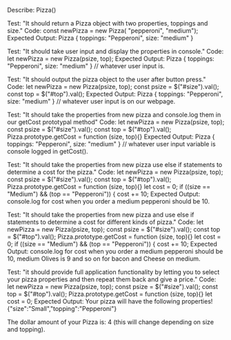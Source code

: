 Describe: Pizza()

Test: "It should return a Pizza object with two properties, toppings and size."
Code: const newPizza = new Pizza( "pepperoni", "medium");
Expected Output: Pizza { toppings: "Pepperoni", size: "medium" }

Test: "It should take user input and display the properties in console."
Code: let newPizza = new Pizza(psize, top);
Expected Output: Pizza { toppings: "Pepperoni", size: "medium" } // whatever user input is.

Test: "It should output the pizza object to the user after button press."
Code: let newPizza = new Pizza(psize, top);
const psize = $("#size").val();
const top = $("#top").val();
Expected Output: Pizza { toppings: "Pepperoni", size: "medium" } // whatever user input is on our webpage.

Test: "It should take the properties from new pizza and console.log them in our getCost prototypal method"
Code: let newPizza = new Pizza(psize, top);
const psize = $("#size").val();
const top = $("#top").val();
Pizza.prototype.getCost = function (size, top){}
Expected Output: Pizza { toppings: "Pepperoni", size: "medium" } // whatever user input variable is console logged in getCost().

Test: "It should take the properties from new pizza use else if statements to determine a cost for the pizza."
Code: let newPizza = new Pizza(psize, top);
const psize = $("#size").val();
const top = $("#top").val();
Pizza.prototype.getCost = function (size, top){}
let cost = 0;
if ((size == "Medium") && (top == "Pepperoni")) {
cost += 10;
Expected Output: console.log for cost when you order a medium pepperoni should be 10.

Test: "It should take the properties from new pizza and use else if statements to determine a cost for different kinds of pizza."
Code: let newPizza = new Pizza(psize, top);
const psize = $("#size").val();
const top = $("#top").val();
Pizza.prototype.getCost = function (size, top){}
let cost = 0;
if ((size == "Medium") && (top == "Pepperoni")) {
cost += 10;
Expected Output: console.log for cost when you order a medium pepperoni should be 10, medium Olives is 9 and so on for bacon and Cheese on medium.


Test: "it should provide full application functionality by letting you to select your pizza properties and then repeat them back and give a price."
Code: let newPizza = new Pizza(psize, top);
const psize = $("#size").val();
const top = $("#top").val();
Pizza.prototype.getCost = function (size, top){}
let cost = 0;
Expected Output: Your pizza will have the following properties!
{"size":"Small","topping":"Pepperoni"}

The dollar amount of your Pizza is:
4
(this will change depending on size and topping).

